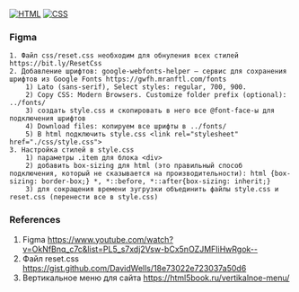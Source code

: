 [![HTML](https://img.shields.io/badge/HTML-E46035??style=for-the-badge&logo=HTML5&logoColor=FFFFFF)](https://html.spec.whatwg.org/multipage/)
[![CSS](https://img.shields.io/badge/CSS-274DE4??style=for-the-badge&logo=CSS3&logoColor=FFFFFF)](https://www.w3.org/Style/CSS/)

### Figma
```
1. Файл css/reset.css необходим для обнуления всех стилей https://bit.ly/ResetCss
2. Добавление шрифтов: google-webfonts-helper — сервис для сохранения шрифтов из Google Fonts https://gwfh.mranftl.com/fonts
    1) Lato (sans-serif), Select styles: regular, 700, 900. 
    2) Copy CSS: Modern Browsers. Customize folder prefix (optional): ../fonts/
    3) создать style.css и скопировать в него все @font-face-ы для подключения шрифтов
    4) Download files: копируем все шрифты в ../fonts/
    5) В html подключить style.css <link rel="stylesheet" href="./css/style.css">
3. Настройка стилей в style.css
    1) параметры .item для блока <div>
    2) добавить box-sizing для html (это правильный способ подключения, который не сказывается на производительности): html {box-sizing: border-box;} *, *::before, *::after{box-sizing: inherit;}
    3) для сокращения времени зугрузки объединить файлы style.css и reset.css (перенести все в style.css)

```
### References
1. Figma https://www.youtube.com/watch?v=OkNfBnq_c7c&list=PL5_s7xdj2Vsw-bCx5nOZJMFIiHwRgok--
2. Файл reset.css https://gist.github.com/DavidWells/18e73022e723037a50d6
3. Вертикальное меню для сайта https://html5book.ru/vertikalnoe-menu/
